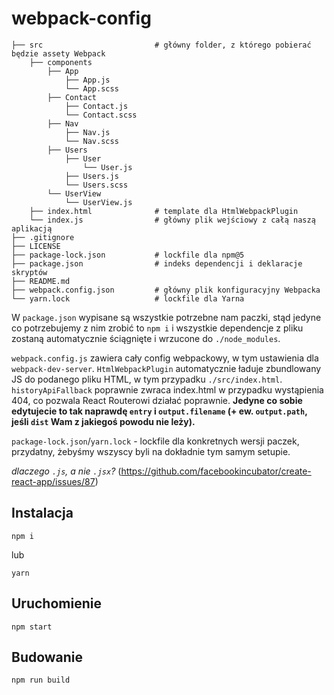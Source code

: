 # webpack-config

```
├── src                         # główny folder, z którego pobierać będzie assety Webpack
    ├── components
        ├── App
            ├── App.js
            └── App.scss
        ├── Contact
            ├── Contact.js
            └── Contact.scss
        ├── Nav
            ├── Nav.js
            └── Nav.scss
        ├── Users
            ├── User
                └── User.js
            ├── Users.js
            └── Users.scss
        └── UserView
            └── UserView.js
    ├── index.html              # template dla HtmlWebpackPlugin
    └── index.js                # główny plik wejściowy z całą naszą aplikacją
├── .gitignore
├── LICENSE
├── package-lock.json           # lockfile dla npm@5
├── package.json                # indeks dependencji i deklaracje skryptów
├── README.md
├── webpack.config.json         # główny plik konfiguracyjny Webpacka
└── yarn.lock                   # lockfile dla Yarna
```

W `package.json` wypisane są wszystkie potrzebne nam paczki, stąd jedyne co potrzebujemy z nim zrobić to `npm i` i wszystkie dependencje z pliku zostaną automatycznie ściągnięte i wrzucone do `./node_modules`.

`webpack.config.js` zawiera cały config webpackowy, w tym ustawienia dla `webpack-dev-server`. `HtmlWebpackPlugin` automatycznie ładuje zbundlowany JS do podanego pliku HTML, w tym przypadku `./src/index.html`. `historyApiFallback` poprawnie zwraca index.html w przypadku wystąpienia 404, co pozwala React Routerowi działać poprawnie. **Jedyne co sobie edytujecie to tak naprawdę `entry` i `output.filename` (+ ew. `output.path`, jeśli `dist` Wam z jakiegoś powodu nie leży).**

`package-lock.json`/`yarn.lock` - lockfile dla konkretnych wersji paczek, przydatny, żebyśmy wszyscy byli na dokładnie tym samym setupie.

*dlaczego `.js`, a nie `.jsx`?*
(https://github.com/facebookincubator/create-react-app/issues/87)

Instalacja
------
```
npm i
```

lub

```
yarn
```

Uruchomienie
------
```
npm start
```

Budowanie
------
```
npm run build
```